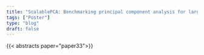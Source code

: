 ```yaml
---
title: "ScalablePCA: Benchmarking principal component analysis for large-scale single-cell RNA-sequencing data"
tags: ["Poster"]
type: "blog"
draft: false
---
```


{{< abstracts paper="paper33">}}


